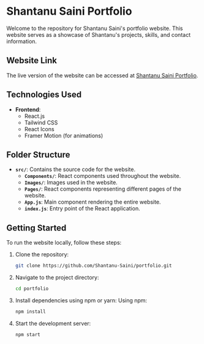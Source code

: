# Shantanu Saini Portfolio

Welcome to the repository for Shantanu Saini's portfolio website. This website serves as a showcase of Shantanu's projects, skills, and contact information.

## Website Link

The live version of the website can be accessed at [Shantanu Saini Portfolio](https://shantanu-saini.netlify.app).

## Technologies Used

- **Frontend**:
  - React.js
  - Tailwind CSS
  - React Icons
  - Framer Motion (for animations)

## Folder Structure

- **`src/`**: Contains the source code for the website.
  - **`Components/`**: React components used throughout the website.
  - **`Images/`**: Images used in the website.
  - **`Pages/`**: React components representing different pages of the website.
  - **`App.js`**: Main component rendering the entire website.
  - **`index.js`**: Entry point of the React application.

## Getting Started

To run the website locally, follow these steps:

1. Clone the repository:
   ```bash
   git clone https://github.com/Shantanu-Saini/portfolio.git

2. Navigate to the project directory:
    ```bash
    cd portfolio

3.  Install dependencies using npm or yarn:
    Using npm:
    ```bash
    npm install

4. Start the development server:

    ```bash
    npm start
